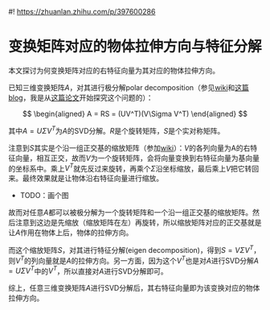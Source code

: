 #! https://zhuanlan.zhihu.com/p/397600286
# 变换矩阵对应的物体拉伸方向与特征分解
本文探讨为何变换矩阵对应的右特征向量为其对应的物体拉伸方向。

已知三维变换矩阵$A$，对其进行极分解polar decomposition（参见[wiki](https://en.wikipedia.org/wiki/Polar_decomposition)和[这篇blog](https://csmbrannon.net/2013/02/14/illustration-of-polar-decomposition/)，我是从[这篇论文](https://dl.acm.org/doi/10.1145/2856400.2856415)开始探究这个问题的）：

$$
\begin{aligned}
	A = RS = (UV^T)(V\Sigma V^T)
\end{aligned}
$$

其中$A=U\Sigma V^T$为$A$的SVD分解。$R$是个旋转矩阵，$S$是个实对称矩阵。

注意到$S$其实是个沿一组正交基的缩放矩阵（参加[wiki](https://en.wikipedia.org/wiki/Singular_value_decomposition)）：$V$的各列向量为A的右特征向量，相互正交，故而$V$为一个旋转矩阵，会将向量变换到右特征向量为基向量的坐标系中。乘上$V^T$就先反过来旋转，再乘个$\Sigma$沿坐标缩放，最后乘上$V$把它转回来。最终效果就是让物体沿右特征向量进行缩放。
* TODO：画个图

故而对任意$A$都可以被极分解为一个旋转矩阵和一个沿一组正交基的缩放矩阵。然后注意到这边是先缩放（缩放矩阵在左）再旋转，所以缩放矩阵对应的正交基就是让$A$作用在物体上后，物体的拉伸方向。

而这个缩放矩阵$S$，对其进行特征分解(eigen decomposition)，得到$S=V\Sigma V^T$，则$V^T$的列向量就是$A$的拉伸方向。另一方面，因为这个$V^T$也是对$A$进行SVD分解$A=U\Sigma V^T$中的$V^T$，所以直接对$A$进行SVD分解即可。

综上，任意三维变换矩阵$A$进行SVD分解后，其右特征向量即为该变换对应的物体拉伸方向。





